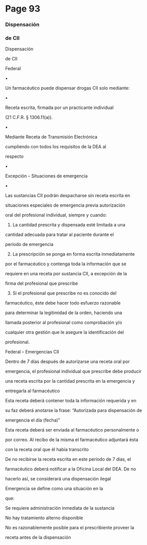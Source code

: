 # Page 93

### Dispensación

### de CII

Dispensación

de CII

Federal

•

Un farmacéutico puede dispensar drogas CII solo mediante:

•

Receta escrita, firmada por un practicante individual

(21 C.F.R. § 1306.11(a)).

•

Mediante Receta de Transmisión Electrónica

cumpliendo con todos los requisitos de la DEA al

respecto

•

Excepción – Situaciones de emergencia

•

Las sustancias CII podrán despacharse sin receta escrita en

situaciones especiales de emergencia previa autorización

oral del profesional individual, siempre y cuando:

1. La cantidad prescrita y dispensada esté limitada a una

cantidad adecuada para tratar al paciente durante el

período de emergencia

2. La prescripción se ponga en forma escrita inmediatamente

por el farmacéutico y contenga toda la información que se

requiere en una receta por sustancia CII, a excepción de la

firma del profesional que prescribe

3. Si el profesional que prescribe no es conocido del

farmacéutico, éste debe hacer todo esfuerzo razonable

para determinar la legitimidad de la orden, haciendo una

llamada posterior al profesional como comprobación y/o

cualquier otra gestión que le asegure la identificación del

profesional.

Federal – Emergencias CII

Dentro de 7 días después de autorizarse una receta oral por

emergencia, el profesional individual que prescribe debe producir

una receta escrita por la cantidad prescrita en la emergencia y

entregarla al farmacéutico

Esta receta deberá contener toda la información requerida y en

su faz deberá anotarse la frase: “Autorizada para dispensación de

emergencia el día (fecha)”

Esta receta deberá ser enviada al farmacéutico personalmente o

por correo. Al recibo de la misma el farmacéutico adjuntará ésta

con la receta oral que él había transcrito

De no recibirse la receta escrita en este período de 7 días, el

farmacéutico deberá notificar a la Oficina Local del DEA. De no

hacerlo así, se considerará una dispensación ilegal

Emergencia se define como una situación en la

que:

Se requiere administración inmediata de la sustancia

No hay tratamiento alterno disponible

No es razonablemente posible para el prescribiente proveer la

receta antes de la dispensación

